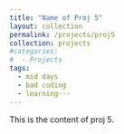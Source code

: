 ```yaml
---
title: "Name of Proj 5"
layout: collection
permalink: /projects/proj5
collection: projects
#categories:
#  - Projects
tags:
  - mid days
  - bad coding
  - learning---
---
```


This is the content of proj 5.